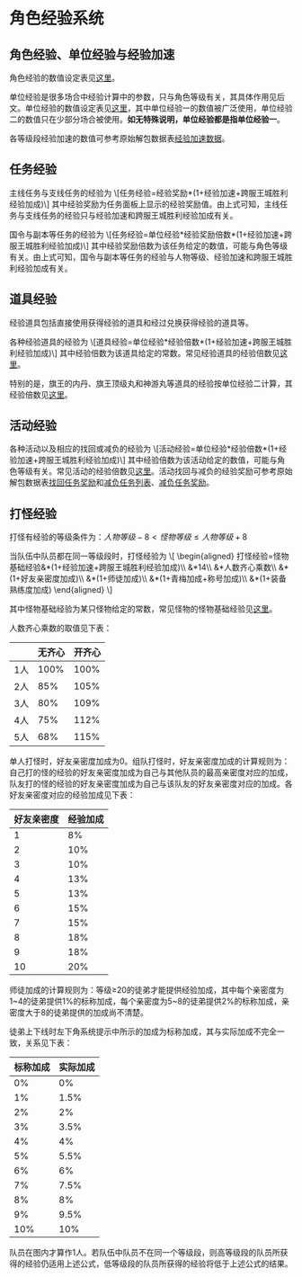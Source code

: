# 角色经验系统

## 角色经验、单位经验与经验加速

角色经验的数值设定表见[这里](角色经验表.md)。

单位经验是很多场合中经验计算中的参数，只与角色等级有关，其具体作用见后文。单位经验的数值设定表见[这里](单位经验表.md)，其中单位经验一的数值被广泛使用，单位经验二的数值只在少部分场合被使用。**如无特殊说明，单位经验都是指单位经验一**。

各等级段经验加速的数值可参考原始解包数据表[经验加速数据][经验加速数据]。

## 任务经验

主线任务与支线任务的经验为
\\[任务经验=经验奖励\*(1+经验加速+跨服王城胜利经验加成)\\]
其中经验奖励为任务面板上显示的经验奖励值。由上式可知，主线任务与支线任务的经验只与经验加速和跨服王城胜利经验加成有关。

国令与副本等任务的经验为
\\[任务经验=单位经验\*经验奖励倍数\*(1+经验加速+跨服王城胜利经验加成)\\]
其中经验奖励倍数为该任务给定的数值，可能与角色等级有关。由上式可知，国令与副本等任务的经验与人物等级、经验加速和跨服王城胜利经验加成有关。

## 道具经验

经验道具包括直接使用获得经验的道具和经过兑换获得经验的道具等。

各种经验道具的经验为
\\[道具经验=单位经验\*经验倍数\*(1+经验加速+跨服王城胜利经验加成)\\]
其中经验倍数为该道具给定的常数。常见经验道具的经验倍数见[这里](常见道具经验倍数表.md)。

特别的是，旗王的内丹、旗王顶级丸和神游丸等道具的经验按单位经验二计算，其经验倍数见[这里](常见道具经验倍数表二.md)。

## 活动经验

各种活动以及相应的找回或减负的经验为
\\[活动经验=单位经验\*经验倍数\*(1+经验加速+跨服王城胜利经验加成)\\]
其中经验倍数为该活动给定的数值，可能与角色等级有关。常见活动的经验倍数见[这里](常见活动经验倍数表.md)。活动找回与减负的经验奖励可参考原始解包数据表[找回任务奖励][找回任务奖励]和[减负任务列表][减负任务列表]、[减负任务奖励][减负任务奖励]。

## 打怪经验

打怪有经验的等级条件为：$人物等级−8<怪物等级≤人物等级+8$

当队伍中队员都在同一等级段时，打怪经验为
\\[
\begin{aligned}
打怪经验=怪物基础经验&\*(1+经验加速+跨服王城胜利经验加成)\\\\
&\*14\\\\
&\*人数齐心乘数\\\\
&\*(1+好友亲密度加成)\\\\
&\*(1+师徒加成)\\\\
&\*(1+青梅加成+称号加成)\\\\
&\*(1+装备熟练度加成)
\end{aligned}
\\]

其中怪物基础经验为某只怪物给定的常数，常见怪物的怪物基础经验见[这里](常见怪物基础经验表.md)。

人数齐心乘数的取值见下表：

||无齐心|开齐心|
|----|----|----|
|1人|100%|100%|
|2人|85%|105%|
|3人|80%|109%|
|4人|75%|112%|
|5人|68%|115%|

单人打怪时，好友亲密度加成为0。组队打怪时，好友亲密度加成的计算规则为：自己打的怪的经验的好友亲密度加成为自己与其他队员的最高亲密度对应的加成，队友打的怪的经验的好友亲密度加成为自己与该队友的好友亲密度对应的加成。各好友亲密度对应的经验加成见下表：

|好友亲密度|经验加成|
|----|----|
|1|8%|
|2|10%|
|3|10%|
|4|13%|
|5|13%|
|6|15%|
|7|15%|
|8|18%|
|9|18%|
|10|20%|

师徒加成的计算规则为：等级≥20的徒弟才能提供经验加成，其中每个亲密度为1\~4的徒弟提供1%的标称加成，每个亲密度为5\~8的徒弟提供2%的标称加成，亲密度大于8的徒弟提供的加成尚不清楚。

徒弟上下线时左下角系统提示中所示的加成为标称加成，其与实际加成不完全一致，关系见下表：

|标称加成|实际加成|
|----|----|
|0%|0%|
|1%|1.5%|
|2%|2%|
|3%|3.5%|
|4%|4%|
|5%|5.5%|
|6%|6%|
|7%|7.5%|
|8%|8%|
|9%|9.5%|
|10%|10%|

队员在图内才算作1人。若队伍中队员不在同一个等级段，则高等级段的队员所获得的经验仍适用上述公式，低等级段的队员所获得的经验将低于上述公式的结果。

[经验加速数据]: https://view.officeapps.live.com/op/view.aspx?src=https://cloud.tsinghua.edu.cn/f/e8199a18f0034749ae2b/?dl=1
[找回任务奖励]: https://view.officeapps.live.com/op/view.aspx?src=https://cloud.tsinghua.edu.cn/f/887623fded6144e4af43/?dl=1
[减负任务列表]: https://view.officeapps.live.com/op/view.aspx?src=https://cloud.tsinghua.edu.cn/f/308bc499a21d489582a5/?dl=1
[减负任务奖励]: https://view.officeapps.live.com/op/view.aspx?src=https://cloud.tsinghua.edu.cn/f/ec983f419ab84507a9d7/?dl=1
